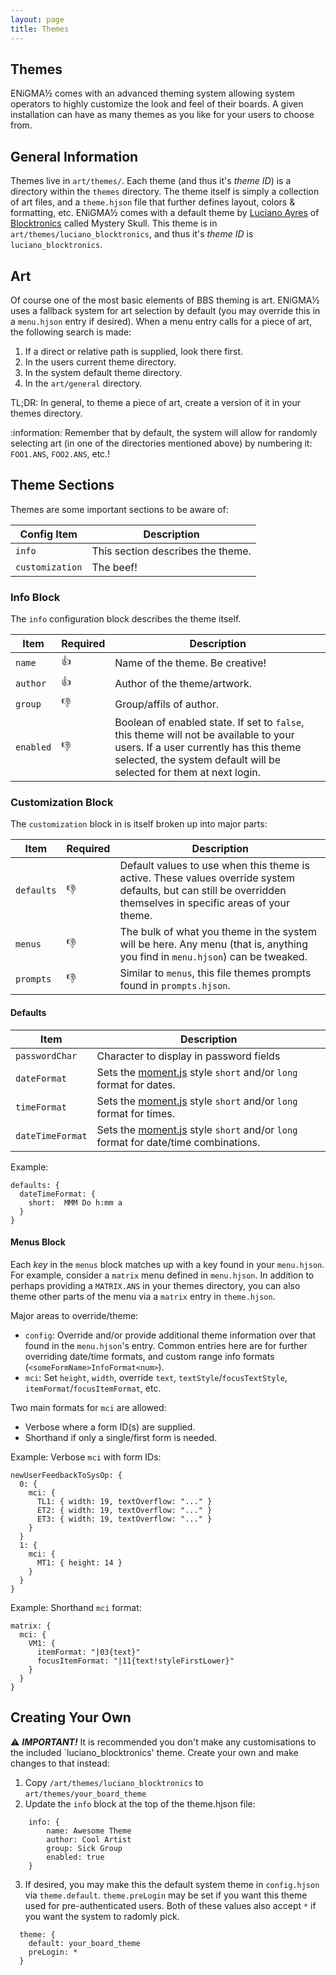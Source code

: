 ```yaml
---
layout: page
title: Themes
---
```

## Themes
ENiGMA½ comes with an advanced theming system allowing system operators to highly customize the look and feel of their boards. A given installation can have as many themes as you like for your users to choose from.

## General Information
Themes live in `art/themes/`. Each theme (and thus it's *theme ID*) is a directory within the `themes` directory. The theme itself is simply a collection of art files, and a `theme.hjson` file that further defines layout, colors & formatting, etc. ENiGMA½ comes with a default theme by [Luciano Ayres](http://blocktronics.org/tag/luciano-ayres/) of [Blocktronics](http://blocktronics.org/) called Mystery Skull. This theme is in `art/themes/luciano_blocktronics`, and thus it's *theme ID* is `luciano_blocktronics`.

## Art
Of course one of the most basic elements of BBS theming is art. ENiGMA½ uses a fallback system for art selection by default (you may override this in a `menu.hjson` entry if desired). When a menu entry calls for a piece of art, the following search is made:

1. If a direct or relative path is supplied, look there first.
2. In the users current theme directory.
3. In the system default theme directory.
4. In the `art/general` directory.

TL;DR: In general, to theme a piece of art, create a version of it in your themes directory.

:information: Remember that by default, the system will allow for randomly selecting art (in one of the directories mentioned above) by numbering it: `FOO1.ANS`, `FOO2.ANS`, etc.!

## Theme Sections
Themes are some important sections to be aware of:

| Config Item | Description                                              |
|-------------|----------------------------------------------------------|
| `info` | This section describes the theme. |
| `customization` | The beef! |

### Info Block
The `info` configuration block describes the theme itself.

| Item | Required | Description                                              |
|-------------|----------|----------------------------------------------------------|
| `name`   | :+1: | Name of the theme. Be creative! |
| `author` | :+1: | Author of the theme/artwork. |
| `group` | :-1: | Group/affils of author. |
| `enabled` | :-1: | Boolean of enabled state. If set to `false`, this theme will not be available to your users. If a user currently has this theme selected, the system default will be selected for them at next login. |

### Customization Block
The `customization` block in is itself broken up into major parts:

| Item | Required | Description                                              |
|-------------|----------|----------------------------------------------------------|
| `defaults` | :-1: | Default values to use when this theme is active. These values override system defaults, but can still be overridden themselves in specific areas of your theme. |
| `menus` | :-1: | The bulk of what you theme in the system will be here. Any menu (that is, anything you find in `menu.hjson`) can be tweaked. |
| `prompts` | :-1: | Similar to `menus`, this file themes prompts found in `prompts.hjson`. |

#### Defaults
| Item | Description                                              |
|-------------|---------------------------------------------------|
| `passwordChar` | Character to display in password fields |
| `dateFormat` | Sets the [moment.js](https://momentjs.com/docs/#/displaying/) style `short` and/or `long` format for dates. |
| `timeFormat` | Sets the [moment.js](https://momentjs.com/docs/#/displaying/) style `short` and/or `long` format for times. |
| `dateTimeFormat` | Sets the [moment.js](https://momentjs.com/docs/#/displaying/) style `short` and/or `long` format for date/time combinations. | 

Example:
```hjson
defaults: {
  dateTimeFormat: {
    short:  MMM Do h:mm a
  }
}
```

#### Menus Block
Each *key* in the `menus` block matches up with a key found in your `menu.hjson`. For example, consider a `matrix` menu defined in `menu.hjson`. In addition to perhaps providing a `MATRIX.ANS` in your themes directory, you can also theme other parts of the menu via a `matrix` entry in `theme.hjson`.

Major areas to override/theme:
* `config`: Override and/or provide additional theme information over that found in the `menu.hjson`'s entry. Common entries here are for further overriding date/time formats, and custom range info formats (`<someFormName>InfoFormat<num>`).
* `mci`: Set `height`, `width`, override `text`, `textStyle`/`focusTextStyle`, `itemFormat`/`focusItemFormat`, etc.

Two main formats for `mci` are allowed:
* Verbose where a form ID(s) are supplied.
* Shorthand if only a single/first form is needed.

Example: Verbose `mci` with form IDs:
```hjson
newUserFeedbackToSysOp: {
  0: {
    mci: {
      TL1: { width: 19, textOverflow: "..." }
      ET2: { width: 19, textOverflow: "..." }
      ET3: { width: 19, textOverflow: "..." }
    }
  }
  1: {
    mci: {
      MT1: { height: 14 }
    }
  }
}
```

Example: Shorthand `mci` format:
```hjson
matrix: {
  mci: {
    VM1: {
      itemFormat: "|03{text}"
      focusItemFormat: "|11{text!styleFirstLower}"
    }
  }
}
```


## Creating Your Own
:warning: ***IMPORTANT!*** It is recommended you don't make any customisations to the included `luciano_blocktronics' theme. Create your own and make changes to that instead:

1. Copy `/art/themes/luciano_blocktronics` to `art/themes/your_board_theme`
2. Update the `info` block at the top of the theme.hjson file:
``` hjson
    info: {
        name: Awesome Theme
        author: Cool Artist
        group: Sick Group
        enabled: true
    }
```

3. If desired, you may make this the default system theme in `config.hjson` via `theme.default`. `theme.preLogin` may be set if you want this theme used for pre-authenticated users. Both of these values also accept `*` if you want the system to radomly pick.
``` hjson
  theme: {
    default: your_board_theme
    preLogin: *
  }
```
